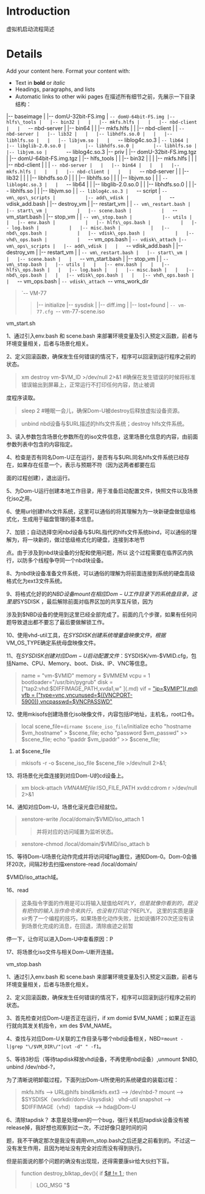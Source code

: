 # Introduction #

虚拟机启动流程简述


# Details #

Add your content here.  Format your content with:
  * Text in **bold** or _italic_
  * Headings, paragraphs, and lists
  * Automatic links to other wiki pages
在描述所有细节之前，先展示一下目录结构：


|-- baseimage
|   |-- domU-32bit-FS.img
|   `-- domU-64bit-FS.img
|-- hlfs\_tools
|   |-- bin32
|   |   |-- mkfs.hlfs
|   |   |-- nbd-client
|   |   `-- nbd-server
|   |-- bin64
|   |   |-- mkfs.hlfs
|   |   |-- nbd-client
|   |   `-- nbd-server
|   |-- lib32
|   |   |-- libhdfs.so.0
|   |   |-- libhlfs.so
|   |   |-- libjvm.so
|   |   `-- liblog4c.so.3
|   `-- lib64
|       |-- libglib-2.0.so.0
|       |-- libhdfs.so.0
|       |-- libhlfs.so
|       |-- libjvm.so
|       `-- liblog4c.so.3
|-- priv
|   |-- domU-32bit-FS.img.tgz
|   |-- domU-64bit-FS.img.tgz
|   |-- hlfs\_tools
|   |   |-- bin32
|   |   |   |-- mkfs.hlfs
|   |   |   |-- nbd-client
|   |   |   `-- nbd-server
|   |   |-- bin64
|   |   |   |-- mkfs.hlfs
|   |   |   |-- nbd-client
|   |   |   `-- nbd-server
|   |   |-- lib32
|   |   |   |-- libhdfs.so.0
|   |   |   |-- libhlfs.so
|   |   |   |-- libjvm.so
|   |   |   `-- liblog4c.so.3
|   |   `-- lib64
|   |       |-- libglib-2.0.so.0
|   |       |-- libhdfs.so.0
|   |       |-- libhlfs.so
|   |       |-- libjvm.so
|   |       `-- liblog4c.so.3
|   `-- script
|       `-- vm\_ops\_scripts
|           |-- add\_vdisk
|           |   `-- vdisk\_add.bash
|           |-- destroy\_vm
|           |-- restart\_vm
|           |   `-- vm\_restart.bash
|           |-- start\_vm
|           |   |-- scene.bash
|           |   `-- vm\_start.bash
|           |-- stop\_vm
|           |   `-- vm\_stop.bash
|           |-- utils
|           |   |-- env.bash
|           |   |-- hlfs\_ops.bash
|           |   |-- log.bash
|           |   |-- misc.bash
|           |   |-- nbd\_ops.bash
|           |   |-- vdisk\_ops.bash
|           |   |-- vhd\_ops.bash
|           |   `-- vm\_ops.bash
|           `-- vdisk\_attach
|-- vm\_ops\_scripts
|   |-- add\_vdisk
|   |   `-- vdisk\_add.bash
|   |-- destroy\_vm
|   |-- restart\_vm
|   |   `-- vm\_restart.bash
|   |-- start\_vm
|   |   |-- scene.bash
|   |   `-- vm\_start.bash
|   |-- stop\_vm
|   |   `-- vm\_stop.bash
|   |-- utils
|   |   |-- env.bash
|   |   |-- hlfs\_ops.bash
|   |   |-- log.bash
|   |   |-- misc.bash
|   |   |-- nbd\_ops.bash
|   |   |-- vdisk\_ops.bash
|   |   |-- vhd\_ops.bash
|   |   `-- vm\_ops.bash
|   `-- vdisk\_attach
`-- vms\_work\_dir
> `-- VM-77
> > |-- initialize
> > |-- sysdisk
> > |   |-- diff.img
> > |   |-- lost+found
> > |   `-- vm-77.cfg
> > `-- vm-77-scene.iso






vm\_start.sh


1、通过引入env.bash 和 scene.bash 来部署环境变量及引入预定义函数，前者与环境变量相关，后者与场景化相关。

2、定义回滚函数，确保发生任何错误的情况下，程序可以回滚到运行程序之前的状态。


> xm destroy vm-$VM\_ID >/dev/null 2>&1 #确保在发生错误的时候将标准错误输出到屏幕上，正常运行不打印任何内容，防止被调

度程序读取。
> sleep 2 #睡眠一会儿，确保Dom-U被destroy后释放虚拟设备资源。

> unbind nbd设备与$URL描述的hlfs文件系统；destroy hlfs文件系统。

3、读入参数包含场景化参数所在的iso文件信息，这里场景化信息的内容，由前面参数列表中包含的内容指定。

4、检查是否有同名Dom-U正在运行，是否有与$URL同名hlfs文件系统已经存在，如果存在任意一个，表示与预期不符（因为这两者都要在后

面的过程创建），退出运行。

5、为Dom-U运行创建本地工作目录，用于准备启动配置文件，快照文件以及场景化iso之用。

6、使用url创建hlfs文件系统，这里可以通俗的将其理解为为一块新硬盘做低级格式化，生成用于磁盘管理的基本信息。

7、加锁；自动选择空闲nbd设备与$URL指代的hlfs文件系统bind，可以通俗的理解为，将一块新的，做过低级格式化的硬盘，连接到本地节

点。由于涉及到nbd块设备的分配和使用问题，所以
这个过程需要在临界区内执行，以防多个线程争夺同一个nbd块设备。


8、为nbd块设备准备文件系统，可以通俗的理解为将前面连接到系统的硬盘高级格式化为ext3文件系统。

9、将格式化好的的$NBD设备mount在相应Dom-U工作目录下的系统盘目录，这里是$SYSDISK ，最后解除前面对临界区加的共享互斥锁，因为

涉及到$NBD设备的使用到这里已经全部完成了。前面的几个步骤，如果有任何问题导致退出都不要忘了最后要做解锁工作。

10、使用vhd-util工具，在$SYSDISK创建系统增量盘映像文件，根据$VM\_OS\_TYPE确定系统母盘映像文件。


11、在$SYSDISK创建对应Dom-U启动配置文件：$SYSDISK/vm-$VMID.cfg，包括Name、CPU、Memory、boot、Disk、IP、VNC等信息。
> name = "vm-$VMID"
> memory = $VMMEM
> vcpu = 1
> bootloader="/usr/bin/pygrub"
> disk = ["tap2:vhd:$DIFFIMAGE\_PATH,xvda1,w" ](.md)
> vif  = ["ip=$VMIP"](.md)
> vfb  = ["type=vnc,vncunused=$((VNCPORT-5900)),vncpasswd=$VNCPASSWD" ](.md)

12、使用mkisofs创建场景化iso映像文件，内容包括IP地址，主机名，root口令。
> local scene\_file=`dirname $scene_iso_file`/initialize
> echo "hostname $vm\_hostname" > $scene\_file;
> echo "password $vm\_passwd" >> $scene\_file;
> echo "ipaddr $vm\_ipaddr" >> $scene\_file;
  1. at $scene\_file
> mkisofs -r -o $scene\_iso\_file $scene\_file >/dev/null 2>&1;

13、将场景化光盘连接到对应Dom-U的cd设备上。
> xm block-attach $VMNAME file:$ISO\_FILE\_PATH xvdd:cdrom r >/dev/null 2>&1

14、通知对应Dom-U，场景化滚光盘已经就位。
> xenstore-write /local/domain/$VMID/iso\_attach 1
> > 并将对应的访问域置为监听状态。

> xenstore-chmod /local/domain/$VMID/iso\_attach b

15、等待Dom-U场景化动作完成并将访问域flag置位，通知Dom-0。Dom-0会循环20次，间隔2秒去扫描xenstore-read /local/domain/

$VMID/iso\_attach域。



16、read
> 这条指令字面的作用是可以将输入赋值给$REPLY，但是就像你看到的，既没有把你的输入当作命令来执行，也没有打印这个$REPLY。
这里的实质是康sir秀了一个编程的技巧，如果场景化动作失败，比如说循环20次还没有读到场景化完成的消息，在回退，清除痕迹之前暂

停一下，让你可以进入Dom-U中查看原因：P


17、将场景化iso文件与相关Dom-U断开连接。







vm\_stop.bash

1、通过引入env.bash 和 scene.bash 来部署环境变量及引入预定义函数，前者与环境变量相关，后者与场景化相关。

2、定义回滚函数，确保发生任何错误的情况下，程序可以回滚到运行程序之前的状态。

3、首先检查对应Dom-U是否正在运行，if xm domid $VM\_NAME；如果正在运行就向其发关机指令，xm des $VM\_NAME。

4、查找与对应Dom-U关联的工作目录与哪个nbd设备相关，NBD=`mount -l|grep "\/$VM_DIR\/"|cut -d" " -f1`。

5、等待3秒后（等待tapdisk释放vhd设备，不再使用nbd设备）,unmount $NBD, unbind /dev/nbd-?，

为了清晰说明卸载过程，下面列出Dom-U所使用的系统硬盘的装载过程：
> mkfs.hlfs		—>	URL@hlfs
> bind&mkfs.ext3		—>	/dev/nbd-?
> mount			—>	$SYSDISK（workdir/dom-U/sysdisk）
> vhd-util snapshot	—>	$DIFFIMAGE（vhd）
> tapdisk			—>     hda@Dom-U

6、清除tapdisk？ 本意是处理xen的一个bug，强行关机后tapdisk设备没有被release掉，我好想也观察到过一次，不过好像只是时间的问

题，我不干确定那次是我没有调用vm\_stop.bash之后还是之前看到的。不过这一没有发生作用，且因为地址没有完全对应而没有得到执行。

但是前面说的那个问题的确没有出现现，还得需要康sir给大伙扫下盲。

> function destroy\_blktap\_dev(){
> if [$# != 1 ](.md); then
> > LOG\_MSG  "$